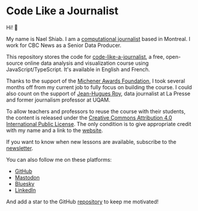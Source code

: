 # Code Like a Journalist

Hi! 👋

My name is Nael Shiab. I am a
[computational journalist](https://www.naelshiab.com/) based in Montreal. I work
for CBC News as a Senior Data Producer.

This repository stores the code for
[code-like-a-journalist](https://www.code-like-a-journalist.com/), a free,
open-source online data analysis and visualization course using
JavaScript/TypeScript. It's available in English and French.

Thanks to the support of the
[Michener Awards Foundation](https://www.michenerawards.ca/media-release/michener-awards-foundation-announces-its-2024-fellowships-winners/),
I took several months off from my current job to fully focus on building the
course. I could also count on the support of
[Jean-Hugues Roy](https://github.com/jhroy), data journalist at La Presse and
former journalism professor at UQAM.

To allow teachers and professors to reuse the course with their students, the
content is released under the
[Creative Commons Attribution 4.0 International Public License](https://creativecommons.org/licenses/by/4.0/?ref=chooser-v1).
The only condition is to give appropriate credit with my name and a link to the
[website](https://www.code-like-a-journalist.com/).

If you want to know when new lessons are available, subscribe to the
[newsletter](https://mailchi.mp/0db676437a2f/code-like-a-journalist).

You can also follow me on these platforms:

- [GitHub](https://github.com/nshiab)
- [Mastodon](https://vis.social/@naelshiab)
- [Bluesky](https://bsky.app/profile/naelshiab.bsky.social)
- [LinkedIn](https://www.linkedin.com/mynetwork/)

And add a star to the GitHub
[repository](https://github.com/nshiab/code-like-a-journalist) to keep me
motivated!
